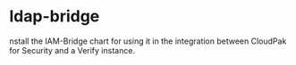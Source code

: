 # ldap-bridge
nstall the IAM-Bridge chart for using it in the integration between CloudPak for Security and a Verify instance.
